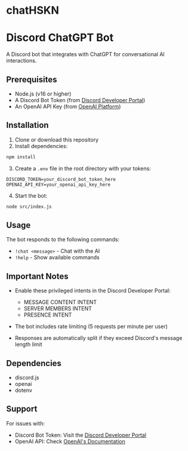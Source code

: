 # chatHSKN
# Discord ChatGPT Bot

A Discord bot that integrates with ChatGPT for conversational AI interactions.

## Prerequisites

- Node.js (v16 or higher)
- A Discord Bot Token (from [Discord Developer Portal](https://discord.com/developers/applications))
- An OpenAI API Key (from [OpenAI Platform](https://platform.openai.com/api-keys))

## Installation

1. Clone or download this repository
2. Install dependencies:
```bash
npm install
```

3. Create a `.env` file in the root directory with your tokens:
```
DISCORD_TOKEN=your_discord_bot_token_here
OPENAI_API_KEY=your_openai_api_key_here
```

4. Start the bot:
```bash
node src/index.js
```

## Usage

The bot responds to the following commands:
- `!chat <message>` - Chat with the AI
- `!help` - Show available commands

## Important Notes

- Enable these privileged intents in the Discord Developer Portal:
  - MESSAGE CONTENT INTENT
  - SERVER MEMBERS INTENT
  - PRESENCE INTENT

- The bot includes rate limiting (5 requests per minute per user)
- Responses are automatically split if they exceed Discord's message length limit

## Dependencies

- discord.js
- openai
- dotenv

## Support

For issues with:
- Discord Bot Token: Visit the [Discord Developer Portal](https://discord.com/developers/applications)
- OpenAI API: Check [OpenAI's Documentation](https://platform.openai.com/docs)
